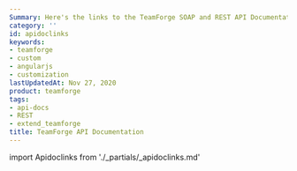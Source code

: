 ```yaml
---
Summary: Here's the links to the TeamForge SOAP and REST API Documentation.
category: ''
id: apidoclinks
keywords:
- teamforge
- custom
- angularjs
- customization
lastUpdatedAt: Nov 27, 2020
product: teamforge
tags:
- api-docs
- REST
- extend_teamforge
title: TeamForge API Documentation
---
```


import Apidoclinks from './_partials/_apidoclinks.md'

<Apidoclinks />

<!-- % include apidoclinks.html % -->


